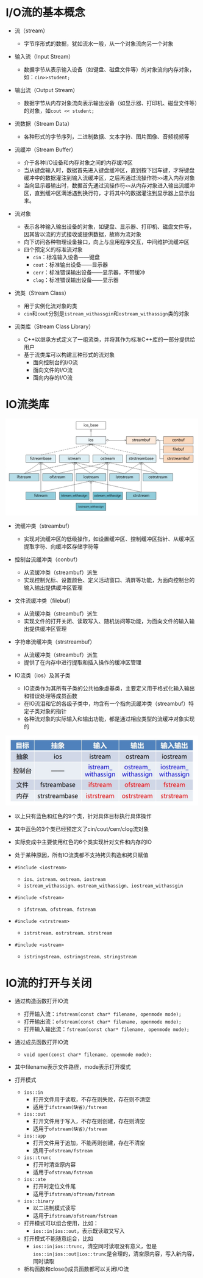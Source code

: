 # I/O流的基本概念

* 流（stream）
    * 字节序形式的数据，犹如流水一般，从一个对象流向另一个对象
* 输入流（Input Stream）
    * 数据字节从表示输入设备（如键盘、磁盘文件等）的对象流向内存对象，如：`cin>>student;`
* 输出流（Output Stream）
    * 数据字节从内存对象流向表示输出设备（如显示器、打印机、磁盘文件等）的对象，如`cout << student;`

* 流数据（Stream Data）
    * 各种形式的字节序列，二进制数据、文本字符、图片图像、音频视频等
* 流缓冲（Stream Buffer）
    * 介于各种I/O设备和内存对象之间的内存缓冲区
    * 当从键盘输入时，数据首先进入键盘缓冲区，直到按下回车键，才将键盘缓冲中的数据灌注到输入流缓冲区，之后再通过流操作符`>>`进入内存对象
    * 当向显示器输出时，数据首先通过流操作符`<<`从内存对象进入输出流缓冲区，直到缓冲区满活遇到换行符，才将其中的数据灌注到显示器上显示出来。

* 流对象
    * 表示各种输入输出设备的对象，如键盘、显示器、打印机、磁盘文件等，因其皆以流的方式接收或提供数据，故称为流对象
    * 向下访问各种物理设备接口，向上与应用程序交互，中间维护流缓冲区
    * 四个预定义的标准流对象
        * `cin`：标准输入设备——键盘
        * `cout`：标准输出设备——显示器
        * `cerr`：标准错误输出设备——显示器，不带缓冲
        * `clog`：标准错误输出设备——显示器

* 流类（Stream Class）
    * 用于实例化流对象的类
    * `cin`和`cout`分别是`istream_withassgin`和`ostream_withassign`类的对象

* 流类库（Stream Class Library）
    * C++以继承方式定义了一组流类，并将其作为标准C++库的一部分提供给用户
    * 基于流类库可以构建三种形式的流对象
        * 面向控制台的I/O流
        * 面向文件的I/O流
        * 面向内存的I/O流

#  IO流类库

![iosbase](../../docs/pics/iosbase.png)

* 流缓冲类（streambuf）
    * 实现对流缓冲区的低级操作，如设置缓冲区、控制缓冲区指针、从缓冲区提取字符、向缓冲区存储字符等
* 控制台流缓冲类（conbuf）
    * 从流缓冲类（streambuf）派生
    * 实现控制光标、设置颜色、定义活动窗口、清屏等功能，为面向控制台的输入输出提供缓冲区管理
* 文件流缓冲类（filebuf）
    * 从流缓冲类（streambuf）派生
    * 实现文件的打开关闭、读取写入、随机访问等功能，为面向文件的输入输出提供缓冲区管理

* 字符串流缓冲类（strstreambuf）
    * 从流缓冲类（streambuf）派生
    * 提供了在内存中进行提取和插入操作的缓冲区管理
* IO流类（ios）及其子类
    * IO流类作为其所有子类的公共抽象虚基类，主要定义用于格式化输入输出和错误处理等成员函数
    * 在IO流泪和它的各级子类中，均含有一个指向流缓冲类（streambuf）特定子类对象的指针
    * 各种流对象的实际输入和输出功能，都是通过相应类型的流缓冲对象实现的

![ioclass](../../docs/pics/ioclass.png)

* 以上只有蓝色和红色的9个类，针对具体目标执行具体操作
* 其中蓝色的3个类已经预定义了cin/cout/cerr/clog流对象
* 实际变成中主要使用红色的6个类实现针对文件和内存的IO
* 处于某种原因，所有IO流类都不支持拷贝构造和拷贝赋值

* `#include <iostream>`
    * `ios、istream、ostream、iostream`
    * `istream_withassign、ostream_withassign、iostream_withassgin`
* `#include <fstream>`
    * `ifstream、ofstream、fstream`
* `#include <strstream>`
    * `istrstream、ostrstream、strstream`
* `#include <sstream>`
    * `istringstream、ostringstream、stringstream`

# IO流的打开与关闭

* 通过构造函数打开IO流
    * 打开输入流：`ifstream(const char* filename, openmode mode);`
    * 打开输出流：`ofstream(const char* filename, openmode mode);`
    * 打开输入输出流：`fstream(const char* filename, openmode mode);`
* 通过成员函数打开IO流
    * `void open(const char* filename, openmode mode);`
* 其中filename表示文件路径，mode表示打开模式

* 打开模式
    * `ios::in`
        * 打开文件用于读取，不存在则失败，存在则不清空
        * 适用于`ifstream(缺省)/fstream`
    * `ios::out`
        * 打开文件用于写入，不存在则创建，存在则清空
        * 适用于`ofstream(缺省)/fstream`
    * `ios::app`
        * 打开文件用于追加，不能再则创建，存在不清空
        * 适用于`ofstream/fstream`
    * `ios::trunc`
        * 打开时清空原内容
        * 适用于`ofstream/fstream`
    * `ios::ate`
        * 打开时定位文件尾
        * 适用于`ifstream/oftream/fstream`
    * `ios::binary`
        * 以二进制模式读写
        * 适用于`ifstream/ofstream/fstream`
    * 打开模式可以组合使用，比如：
        * `ios::in|ios::out`，表示既读取又写入
    * 打开模式不能随意组合，比如
        * `ios::in|ios::trunc`，清空同时读取没有意义，但是`ios::in|ios::out|ios::trunc`是合理的，清空原内容，写入新内容，同时读取
    * 析构函数和close()成员函数都可以关闭I/O流
